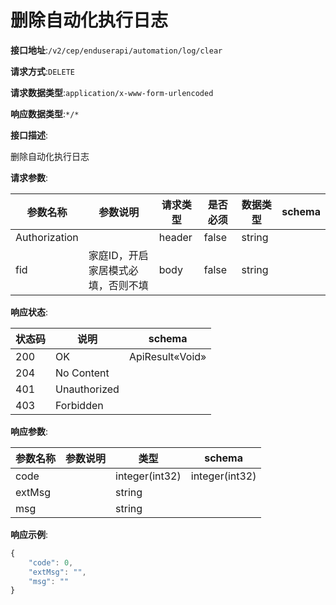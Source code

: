 # 删除自动化执行日志


**接口地址**:`/v2/cep/enduserapi/automation/log/clear`


**请求方式**:`DELETE`


**请求数据类型**:`application/x-www-form-urlencoded`


**响应数据类型**:`*/*`


**接口描述**:<p>删除自动化执行日志</p>


**请求参数**:


| 参数名称      | 参数说明                           | 请求类型 | 是否必须 | 数据类型 | schema |
| ------------- | ---------------------------------- | -------- | -------- | -------- | ------ |
| Authorization |                                    | header   | false    | string   |        |
| fid           | 家庭ID，开启家居模式必填，否则不填 | body     | false    | string   |        |


**响应状态**:


| 状态码 | 说明         | schema          |
| ------ | ------------ | --------------- |
| 200    | OK           | ApiResult«Void» |
| 204    | No Content   |                 |
| 401    | Unauthorized |                 |
| 403    | Forbidden    |                 |


**响应参数**:


| 参数名称 | 参数说明 | 类型           | schema         |
| -------- | -------- | -------------- | -------------- |
| code     |          | integer(int32) | integer(int32) |
| extMsg   |          | string         |                |
| msg      |          | string         |                |


**响应示例**:
```javascript
{
	"code": 0,
	"extMsg": "",
	"msg": ""
}
```
